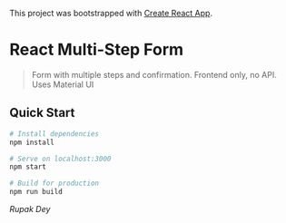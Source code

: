This project was bootstrapped with [Create React App](https://github.com/facebook/create-react-app).

# React Multi-Step Form

> Form with multiple steps and confirmation. Frontend only, no API. Uses Material UI

## Quick Start

```bash
# Install dependencies
npm install

# Serve on localhost:3000
npm start

# Build for production
npm run build
```

*Rupak Dey*